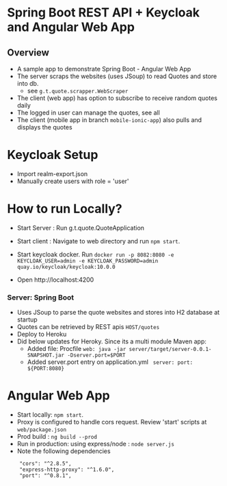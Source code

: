 # Spring Boot REST API + Keycloak and Angular Web App


## Overview
- A sample app to demonstrate Spring Boot - Angular Web App
- The server scraps the websites (uses JSoup) to read Quotes and store into db.
    - see `g.t.quote.scrapper.WebScraper`
- The client (web app) has option to subscribe to receive random quotes daily
- The logged in user can manage the quotes, see all    
- The client (mobile app in branch `mobile-ionic-app`) also pulls and displays the quotes 

# Keycloak Setup
- Import realm-export.json
- Manually create users with role = 'user'

# How to run Locally?
- Start Server : Run g.t.quote.QuoteApplication
- Start client : Navigate to web directory and run  `npm start`.
- Start keycloak docker. Run ``docker run -p 8082:8080 -e KEYCLOAK_USER=admin -e KEYCLOAK_PASSWORD=admin quay.io/keycloak/keycloak:10.0.0``

- Open http://localhost:4200

### Server: Spring Boot
- Uses JSoup to parse the quote websites and stores into H2 database at startup
- Quotes can be retrieved by REST apis `HOST/quotes` 
- Deploy to Heroku 
- Did below updates for Heroky. Since its a multi module Maven app: 
    - Added file: Procfile `web: java -jar server/target/server-0.0.1-SNAPSHOT.jar -Dserver.port=$PORT`
    - Added server.port entry on application.yml   ` server: port: ${PORT:8080}`


# Angular Web App
- Start locally:  `npm start`.
- Proxy is configured to handle cors request. Review 'start' scripts at  `web/package.json` 
- Prod build : `ng build --prod`
- Run in production: using express/node : `node server.js`
- Note the following dependencies

```
    "cors": "^2.8.5",
    "express-http-proxy": "^1.6.0",
    "port": "^0.8.1",
```